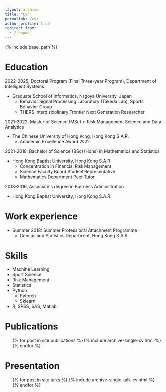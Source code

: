 ```yaml
---
layout: archive
title: "CV"
permalink: /cv/
author_profile: true
redirect_from:
  - /resume
---
```


{% include base_path %}

Education
======

2022-2025, Doctoral Program (Final Three-year Program), Department of Intelligent Systems
* Graduate School of Informatics, Nagoya University, Japan
  * Behavior Signal Processing Laboratory (Takeda Lab), Sports Behavior Group
  * THERS Interdisciplinary Frontier Next Generation Researcher
  
2021-2022, Master of Science (MSc) in Risk Management Science and Data Analytics
* The Chinese University of Hong Kong, Hong Kong S.A.R.
  * Academic Excellence Award 2022
  
2021-2018, Bachelor of Science (BSc) (Hons) in Mathematics and Statistics
* Hong Kong Baptist University, Hong Kong S.A.R.
  * Concentration in Financial Risk Management 
  * Science Faculty Board Student Representative 
  * Mathematics Department Peer-Tutor 
  
2018-2016, Associate's degree in Business Administration
* Hong Kong Baptist University, Hong Kong S.A.R.


Work experience
======
* Summer 2018: Summer Professional Attachment Programme
  * Census and Statistics Department, Hong Kong S.A.R.
  
Skills
======
* Machine Learning 
* Sport Science
* Risk Management
* Statistics
* Python
  * Pytorch
  * Sklearn
* R, SPSS, SAS, Matlab

Publications
======
  <ul>{% for post in site.publications %}
    {% include archive-single-cv.html %}
  {% endfor %}</ul>
  
Presentation
======
  <ul>{% for post in site.talks %}
    {% include archive-single-talk-cv.html %}
  {% endfor %}</ul>
  
<!-- Teaching
======
  <ul>{% for post in site.teaching %}
    {% include archive-single-cv.html %}
  {% endfor %}</ul> -->
  
<!-- Service and leadership
======
* Currently signed in to 43 different slack teams -->
